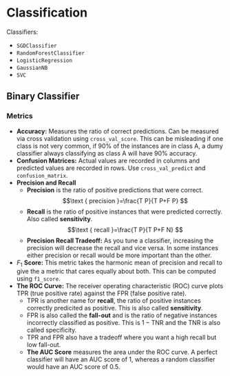 # Classification

Classifiers:
- `SGDClassifier`
- `RandomForestClassifier`
- `LogisticRegression`
- `GaussianNB`
- `SVC`

## Binary Classifier

### Metrics

- **Accuracy:** Measures the ratio of correct predictions. Can be measured via cross validation using `cross_val_score`. This can be misleading if one class is not very common, if 90% of the instances are in class A, a dumy classifier always classifying as class A will have 90% accuracy.
- **Confusion Matrices:** Actual values are recorded in columns and predicted values are recorded in rows. Use `cross_val_predict` and `confusion_matrix`.
- **Precision and Recall**
    - **Precision** is the ratio of positive predictions that were correct. $$\text { precision }=\frac{T P}{T P+F P} $$
    - **Recall** is the ratio of positive instances that were predicted correctly. Also called **sensitivity**. $$\text { recall }=\frac{T P}{T P+F N} $$
    - **Precision Recall Tradeoff:** As you tune a classifier, increasing the precision will decrease the recall and vice versa. In some instances either precision or recall would be more important than the other.
- $F_1$ **Score:** This metric takes the harmonic mean of precision and recall to give the a metric that cares equally about both. This can be computed using `f1_score`.
- **The ROC Curve:** The receiver operating characteristic (ROC) curve plots TPR (true positive rate) against the FPR (false positive rate).
    - TPR is another name for **recall**, the ratio of positive instances correctly predicited as positive. This is also called **sensitivity**.
    - FPR is also called the **fall-out** and is the ratio of negative instances incorrectly classified as positive. This is $1- \text{TNR}$ and the TNR is also called specificity.
    - TPR and FPR also have a tradeoff where you want a high recall but low fall-out.
    - **The AUC Score** measures the area under the ROC curve. A perfect classifier will have an AUC score of 1, whereas a random classifier would have an AUC score of 0.5.
